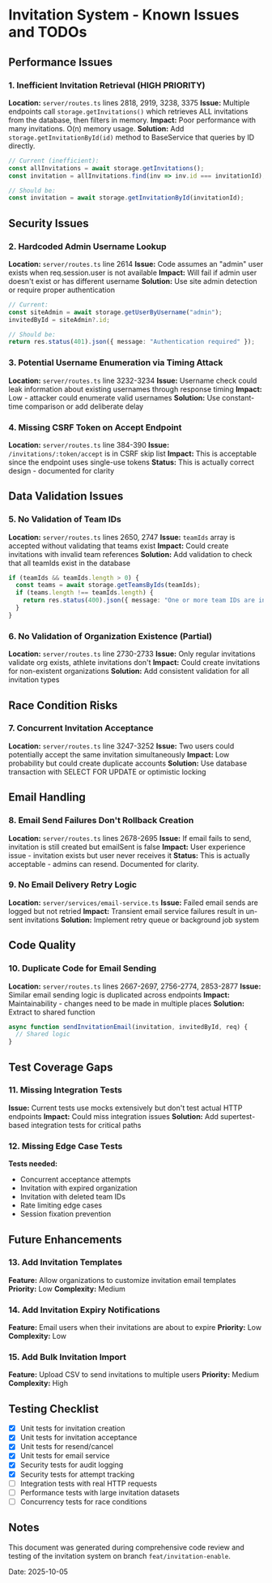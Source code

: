 # Invitation System - Known Issues and TODOs

## Performance Issues

### 1. Inefficient Invitation Retrieval (HIGH PRIORITY)
**Location:** `server/routes.ts` lines 2818, 2919, 3238, 3375
**Issue:** Multiple endpoints call `storage.getInvitations()` which retrieves ALL invitations from the database, then filters in memory.
**Impact:** Poor performance with many invitations. O(n) memory usage.
**Solution:** Add `storage.getInvitationById(id)` method to BaseService that queries by ID directly.

```typescript
// Current (inefficient):
const allInvitations = await storage.getInvitations();
const invitation = allInvitations.find(inv => inv.id === invitationId);

// Should be:
const invitation = await storage.getInvitationById(invitationId);
```

## Security Issues

### 2. Hardcoded Admin Username Lookup
**Location:** `server/routes.ts` line 2614
**Issue:** Code assumes an "admin" user exists when req.session.user is not available
**Impact:** Will fail if admin user doesn't exist or has different username
**Solution:** Use site admin detection or require proper authentication

```typescript
// Current:
const siteAdmin = await storage.getUserByUsername("admin");
invitedById = siteAdmin?.id;

// Should be:
return res.status(401).json({ message: "Authentication required" });
```

### 3. Potential Username Enumeration via Timing Attack
**Location:** `server/routes.ts` line 3232-3234
**Issue:** Username check could leak information about existing usernames through response timing
**Impact:** Low - attacker could enumerate valid usernames
**Solution:** Use constant-time comparison or add deliberate delay

### 4. Missing CSRF Token on Accept Endpoint
**Location:** `server/routes.ts` line 384-390
**Issue:** `/invitations/:token/accept` is in CSRF skip list
**Impact:** This is acceptable since the endpoint uses single-use tokens
**Status:** This is actually correct design - documented for clarity

## Data Validation Issues

### 5. No Validation of Team IDs
**Location:** `server/routes.ts` lines 2650, 2747
**Issue:** `teamIds` array is accepted without validating that teams exist
**Impact:** Could create invitations with invalid team references
**Solution:** Add validation to check that all teamIds exist in the database

```typescript
if (teamIds && teamIds.length > 0) {
  const teams = await storage.getTeamsByIds(teamIds);
  if (teams.length !== teamIds.length) {
    return res.status(400).json({ message: "One or more team IDs are invalid" });
  }
}
```

### 6. No Validation of Organization Existence (Partial)
**Location:** `server/routes.ts` line 2730-2733
**Issue:** Only regular invitations validate org exists, athlete invitations don't
**Impact:** Could create invitations for non-existent organizations
**Solution:** Add consistent validation for all invitation types

## Race Condition Risks

### 7. Concurrent Invitation Acceptance
**Location:** `server/routes.ts` line 3247-3252
**Issue:** Two users could potentially accept the same invitation simultaneously
**Impact:** Low probability but could create duplicate accounts
**Solution:** Use database transaction with SELECT FOR UPDATE or optimistic locking

## Email Handling

### 8. Email Send Failures Don't Rollback Creation
**Location:** `server/routes.ts` lines 2678-2695
**Issue:** If email fails to send, invitation is still created but emailSent is false
**Impact:** User experience issue - invitation exists but user never receives it
**Status:** This is actually acceptable - admins can resend. Documented for clarity.

### 9. No Email Delivery Retry Logic
**Location:** `server/services/email-service.ts`
**Issue:** Failed email sends are logged but not retried
**Impact:** Transient email service failures result in un-sent invitations
**Solution:** Implement retry queue or background job system

## Code Quality

### 10. Duplicate Code for Email Sending
**Location:** `server/routes.ts` lines 2667-2697, 2756-2774, 2853-2877
**Issue:** Similar email sending logic is duplicated across endpoints
**Impact:** Maintainability - changes need to be made in multiple places
**Solution:** Extract to shared function

```typescript
async function sendInvitationEmail(invitation, invitedById, req) {
  // Shared logic
}
```

## Test Coverage Gaps

### 11. Missing Integration Tests
**Issue:** Current tests use mocks extensively but don't test actual HTTP endpoints
**Impact:** Could miss integration issues
**Solution:** Add supertest-based integration tests for critical paths

### 12. Missing Edge Case Tests
**Tests needed:**
- Concurrent acceptance attempts
- Invitation with expired organization
- Invitation with deleted team IDs
- Rate limiting edge cases
- Session fixation prevention

## Future Enhancements

### 13. Add Invitation Templates
**Feature:** Allow organizations to customize invitation email templates
**Priority:** Low
**Complexity:** Medium

### 14. Add Invitation Expiry Notifications
**Feature:** Email users when their invitations are about to expire
**Priority:** Low
**Complexity:** Low

### 15. Add Bulk Invitation Import
**Feature:** Upload CSV to send invitations to multiple users
**Priority:** Medium
**Complexity:** High

## Testing Checklist

- [x] Unit tests for invitation creation
- [x] Unit tests for invitation acceptance
- [x] Unit tests for resend/cancel
- [x] Unit tests for email service
- [x] Security tests for audit logging
- [x] Security tests for attempt tracking
- [ ] Integration tests with real HTTP requests
- [ ] Performance tests with large invitation datasets
- [ ] Concurrency tests for race conditions

## Notes

This document was generated during comprehensive code review and testing of the invitation system on branch `feat/invitation-enable`.

Date: 2025-10-05
